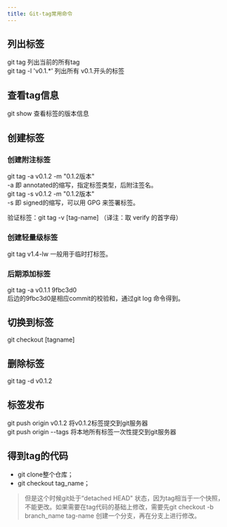 ```yaml
---
title: Git-tag常用命令
---
```




## 列出标签
git tag  列出当前的所有tag  
git tag -l 'v0.1.\*' 列出所有 v0.1.开头的标签

## 查看tag信息
git show 查看标签的版本信息

## 创建标签
### 创建附注标签
git tag -a v0.1.2 -m "0.1.2版本"  
-a 即 annotated的缩写，指定标签类型，后附注签名。  
git tag -s  v0.1.2 -m "0.1.2版本"  
-s 即 signed的缩写，可以用 GPG 来签署标签。

验证标签：git tag -v [tag-name] （译注：取 verify 的首字母）

### 创建轻量级标签
git tag v1.4-lw  一般用于临时打标签。

### 后期添加标签
git tag -a v0.1.1 9fbc3d0   
后边的9fbc3d0是相应commit的校验和，通过git log 命令得到。  

## 切换到标签
git checkout [tagname]  


## 删除标签
git tag -d v0.1.2  

##  标签发布
git push origin v0.1.2   将v0.1.2标签提交到git服务器  
git push origin --tags   将本地所有标签一次性提交到git服务器  


## 得到tag的代码
- git clone整个仓库；  
- git checkout tag_name；  
>但是这个时候git处于“detached HEAD" 状态，因为tag相当于一个快照，不能更改。如果需要在tag代码的基础上修改，需要先git checkout -b branch_name tag-name 创建一个分支，再在分支上进行修改。
